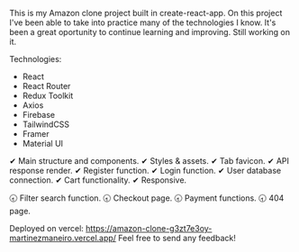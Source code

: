This is my Amazon clone project built in create-react-app. On this project I've been able to take into practice many of the technologies I know. It's been a great oportunity to continue learning and improving. Still working on it. 

Technologies: 
- React
- React Router
- Redux Toolkit
- Axios
- Firebase
- TailwindCSS
- Framer
- Material UI

✔ Main structure and components.
✔ Styles & assets.
✔ Tab favicon.
✔ API response render.
✔ Register function.
✔ Login function.
✔ User database connection.
✔ Cart functionality.
✔ Responsive.

🕣 Filter search function.
🕣 Checkout page.
🕣 Payment functions.
🕣 404 page.

Deployed on vercel: https://amazon-clone-g3zt7e3oy-martinezmaneiro.vercel.app/
Feel free to send any feedback!

